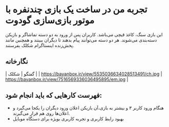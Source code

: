 # تجربه من در ساخت یک بازی چندنفره با موتور بازی‌سازی گودوت


این بازی سنگ، کاغذ قیچی می‌باشد. کاربران پس از ورود به دو دسته تماشاگر و بازیکن دسته‌بندی می‌شوند. هر دو دسته می‌توانند پیام بدهند تا دیگران ببینند و همچنین مانند پخش‌زنده اینستاگرام شکلک بفرستند.


## نگارخانه


| گفتگو                                               | شکلک                                                |
| https://bayanbox.ir/view/5535036634028513491/ch.jpg | https://bayanbox.ir/view/7516569336036495895/em.jpg |


## فهرست کارهایی که باید انجام شود:
- هنگام ورود کاربر ۳ و بیشتر به بازی،آن بازیکن اعلان ورود دیگران را یکجا می‌گیرد و اعلان‌ها روی هم قرار می‌گیرند.
- بهبود رابط کاربری و تجربه کاربری بویژه برای دستگاه موبایل
